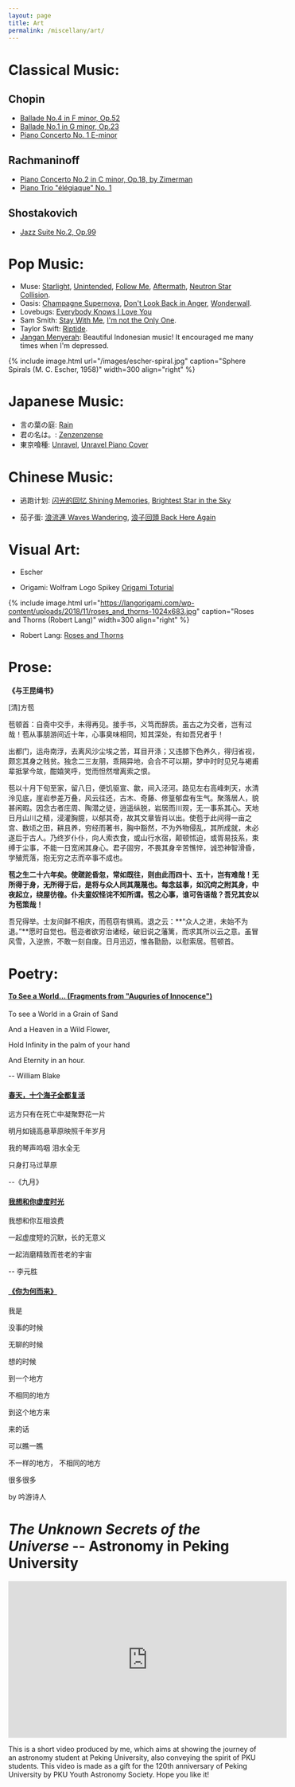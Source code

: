 ```yaml
---
layout: page
title: Art
permalink: /miscellany/art/
---
```

# Classical Music: 
## Chopin
- [Ballade No.4 in F minor, Op.52](https://www.youtube.com/watch?v=O61C9RwrW-Y)
- [Ballade No.1 in G minor, Op.23](https://www.youtube.com/watch?v=BK42YaHaJ5M)
- [Piano Concerto No. 1 E-minor](https://www.youtube.com/watch?v=2bFo65szAP0)

## Rachmaninoff
- [Piano Concerto No.2 in C minor, Op.18, by Zimerman](https://www.youtube.com/watch?v=xa7GhdVLg1c&t=1126s)
- [Piano Trio "élégiaque" No. 1](https://www.youtube.com/watch?v=Ba-N5T2TpIo)

## Shostakovich
- [Jazz Suite No.2, Op.99](https://www.youtube.com/watch?v=3xbME5jVlG4)

# Pop Music:
- Muse: [Starlight](https://www.youtube.com/watch?v=Pgum6OT_VH8), [Unintended](https://www.youtube.com/watch?v=i9LOFXwPwC4), [Follow Me](https://www.youtube.com/watch?v=5kH0OEJxUlE), [Aftermath](https://www.youtube.com/watch?v=YkB9a_DR-7A), [Neutron Star Collision](https://www.youtube.com/watch?v=MTvgnYGu9bg).
- Oasis: [Champagne Supernova](https://www.youtube.com/watch?v=tI-5uv4wryI), [Don't Look Back in Anger](https://www.youtube.com/watch?v=cmpRLQZkTb8), [Wonderwall](https://www.youtube.com/watch?v=bx1Bh8ZvH84).
- Lovebugs: [Everybody Knows I Love You](https://www.youtube.com/watch?v=aMHaRe_awXY)
- Sam Smith: [Stay With Me](https://www.youtube.com/watch?v=pB-5XG-DbAA), [I'm not the Only One](https://www.youtube.com/watch?v=7NMhjmLGRak).
- Taylor Swift: [Riptide](https://www.youtube.com/watch?v=2GGRdwfhl-U).
- [Jangan Menyerah](https://www.youtube.com/watch?v=mTp-OxfkCao): Beautiful Indonesian music! It encouraged me many times when I'm depressed.

{% include image.html url="/images/escher-spiral.jpg" caption="Sphere Spirals (M. C. Escher, 1958)" width=300 align="right" %} 

# Japanese Music:
- 言の葉の庭: [Rain](https://www.youtube.com/watch?v=GeSqcrbNO3Q)
- 君の名は。: [Zenzenzense](https://www.youtube.com/watch?v=klUWEKZJ4XY)
- 東京喰種: [Unravel](https://www.bilibili.com/video/av29987777?from=search&seid=16925963579140350770), [Unravel Piano Cover](https://www.youtube.com/watch?v=sEQf5lcnj_o)

# Chinese Music:
- 逃跑计划: [闪光的回忆 Shining Memories](https://www.youtube.com/watch?v=kTHhOQJRHNU), [Brightest Star in the Sky](https://www.youtube.com/watch?v=mSO3e1N8lLU)

- 茄子蛋: [浪流連 Waves Wandering](https://www.youtube.com/watch?v=3Y0Ut5ozaKs), [浪子回頭 Back Here Again](https://www.youtube.com/watch?v=x3bDhtuC5yk)

# Visual Art:
- Escher

- Origami: Wolfram Logo Spikey [Origami Toturial](https://community.wolfram.com/groups/-/m/t/413928)

{% include image.html url="https://langorigami.com/wp-content/uploads/2018/11/roses_and_thorns-1024x683.jpg" caption="Roses and Thorns (Robert Lang)" width=300 align="right" %} 
- Robert Lang: [Roses and Thorns](https://langorigami.com/artwork/roses-and-thorns-opus-754/)


# Prose:

**《与王昆绳书》**

[清]方苞

苞顿首：自斋中交手，未得再见。接手书，义笃而辞质。虽古之为交者，岂有过哉！苞从事朋游间近十年，心事臭味相同，知其深处，有如吾兄者乎！

出都门，运舟南浮，去离风沙尘埃之苦，耳目开涤；又违膝下色养久，得归省视，颇忘其身之贱贫。独念二三友朋，乖隔异地，会合不可以期，梦中时时见兄与褐甫辈抵掌今故，酣嬉笑呼，觉而怛然增离索之恨。

苞以十月下旬至家，留八日，便饥驱宣、歙，间入泾河。路见左右高峰刺天，水清泠见底，崖岩参差万叠，风云往还，古木、奇藤、修篁郁盘有生气。聚落居人，貌甚闲暇。因念古者庄周、陶潜之徒，逍遥纵脱，岩居而川观，无一事系其心。天地日月山川之精，浸灌胸臆，以郁其奇，故其文章皆肖以出。使苞于此间得一亩之宫、数顷之田，耕且养，穷经而著书，胸中豁然，不为外物侵乱，其所成就，未必遂后于古人。乃终岁仆仆，向人索衣食，或山行水宿，颠顿怵迫，或胥易技系，束缚于尘事，不能一日宽闲其身心。君子固穷，不畏其身辛苦憔悴，诚恐神智滑昏，学殖荒落，抱无穷之志而卒事不成也。

**苞之生二十六年矣。使蹉跎昏忽，常如既往，则由此而四十、五十，岂有难哉！无所得于身，无所得于后，是将与众人同其蔑蔑也。每念兹事，如沉疴之附其身，中夜起立，绕屋彷徨。仆夫童奴怪诧不知所谓。苞之心事，谁可告语哉？吾兄其安以为苞策哉！**

吾兄得举。士友间鲜不相庆，而苞窃有惧焉。退之云：**“众人之进，未始不为退。”**愿时自觉也。苞迩者欲穷治诸经，破旧说之藩篱，而求其所以云之意。虽冒风雪，入逆旅，不敢一刻自废。日月迅迈，惟各勖励，以慰索居。苞顿首。

# Poetry: 

#### [To See a World... (Fragments from "Auguries of Innocence")](https://www.poetryloverspage.com/poets/blake/to_see_world.html)
To see a World in a Grain of Sand

And a Heaven in a Wild Flower,

Hold Infinity in the palm of your hand 

And Eternity in an hour.

-- William Blake

#### [春天，十个海子全都复活](https://mp.weixin.qq.com/s?__biz=MjM5NjU5NDkzMg==&mid=403930453&idx=1&sn=e6abf420422fc63496e7bbb6c8c9af9c&scene=23&srcid=0331HxqQV0HdlpB462qkgLkh#rd)
远方只有在死亡中凝聚野花一片

明月如镜高悬草原映照千年岁月

我的琴声呜咽 泪水全无

只身打马过草原

--《九月》

#### [我想和你虚度时光](https://www.douban.com/group/topic/66422278/)
我想和你互相浪费 

一起虚度短的沉默，长的无意义 

一起消磨精致而苍老的宇宙 

-- 李元胜

#### [《你为何而来》](https://www.zhihu.com/question/271532904)
我是

没事的时候

无聊的时候

想的时候

到一个地方

不相同的地方

到这个地方来

来的话

可以瞧一瞧

不一样的地方， 不相同的地方

很多很多

by 吟游诗人

# _The Unknown Secrets of the Universe_ -- Astronomy in Peking University

<iframe width="560" height="315" src="https://www.youtube.com/embed/MCqoVK0luso" frameborder="0" allow="accelerometer; autoplay; encrypted-media; gyroscope; picture-in-picture" allowfullscreen></iframe>

This is a short video produced by me, which aims at showing the journey of an astronomy student at Peking University, also conveying the spirit of PKU students. This video is made as a gift for the 120th anniversary of Peking University by PKU Youth Astronomy Society. Hope you like it!